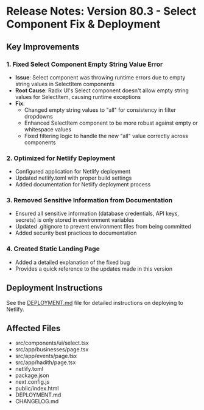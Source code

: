 # Release Notes: Version 80.3 - Select Component Fix & Deployment

## Key Improvements

### 1. Fixed Select Component Empty String Value Error
- **Issue**: Select component was throwing runtime errors due to empty string values in SelectItem components
- **Root Cause**: Radix UI's Select component doesn't allow empty string values for SelectItem, causing runtime exceptions
- **Fix**:
  - Changed empty string values to "all" for consistency in filter dropdowns
  - Enhanced SelectItem component to be more robust against empty or whitespace values
  - Fixed filtering logic to handle the new "all" value correctly across components

### 2. Optimized for Netlify Deployment
- Configured application for Netlify deployment
- Updated netlify.toml with proper build settings
- Added documentation for Netlify deployment process

### 3. Removed Sensitive Information from Documentation
- Ensured all sensitive information (database credentials, API keys, secrets) is only stored in environment variables
- Updated .gitignore to prevent environment files from being committed
- Added security best practices to documentation

### 4. Created Static Landing Page
- Added a detailed explanation of the fixed bug
- Provides a quick reference to the updates made in this version

## Deployment Instructions
See the [DEPLOYMENT.md](./DEPLOYMENT.md) file for detailed instructions on deploying to Netlify.

## Affected Files
- src/components/ui/select.tsx
- src/app/businesses/page.tsx
- src/app/events/page.tsx
- src/app/hadith/page.tsx
- netlify.toml
- package.json
- next.config.js
- public/index.html
- DEPLOYMENT.md
- CHANGELOG.md
